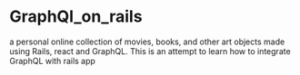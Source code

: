 # GraphQl_on_rails
a personal online collection of movies, books, and other art objects made using Rails, react and GraphQL.  This is an attempt to learn how to integrate GraphQL with rails app
